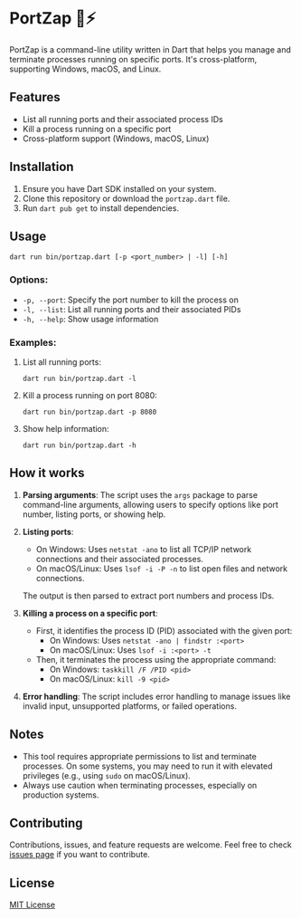 # PortZap 🚀⚡

PortZap is a command-line utility written in Dart that helps you manage and terminate processes running on specific ports. It's cross-platform, supporting Windows, macOS, and Linux.

## Features

- List all running ports and their associated process IDs
- Kill a process running on a specific port
- Cross-platform support (Windows, macOS, Linux)

## Installation

1. Ensure you have Dart SDK installed on your system.
2. Clone this repository or download the `portzap.dart` file.
3. Run `dart pub get` to install dependencies.

## Usage

```
dart run bin/portzap.dart [-p <port_number> | -l] [-h]
```

### Options:

- `-p, --port`: Specify the port number to kill the process on
- `-l, --list`: List all running ports and their associated PIDs
- `-h, --help`: Show usage information

### Examples:

1. List all running ports:
   ```
   dart run bin/portzap.dart -l
   ```

2. Kill a process running on port 8080:
   ```
   dart run bin/portzap.dart -p 8080
   ```

3. Show help information:
   ```
   dart run bin/portzap.dart -h
   ```

## How it works

1. **Parsing arguments**: The script uses the `args` package to parse command-line arguments, allowing users to specify options like port number, listing ports, or showing help.

2. **Listing ports**:
   - On Windows: Uses `netstat -ano` to list all TCP/IP network connections and their associated processes.
   - On macOS/Linux: Uses `lsof -i -P -n` to list open files and network connections.

   The output is then parsed to extract port numbers and process IDs.

3. **Killing a process on a specific port**:
   - First, it identifies the process ID (PID) associated with the given port:
     - On Windows: Uses `netstat -ano | findstr :<port>`
     - On macOS/Linux: Uses `lsof -i :<port> -t`
   - Then, it terminates the process using the appropriate command:
     - On Windows: `taskkill /F /PID <pid>`
     - On macOS/Linux: `kill -9 <pid>`

4. **Error handling**: The script includes error handling to manage issues like invalid input, unsupported platforms, or failed operations.

## Notes

- This tool requires appropriate permissions to list and terminate processes. On some systems, you may need to run it with elevated privileges (e.g., using `sudo` on macOS/Linux).
- Always use caution when terminating processes, especially on production systems.

## Contributing

Contributions, issues, and feature requests are welcome. Feel free to check [issues page](link_to_issues) if you want to contribute.

## License

[MIT License](link_to_license)

